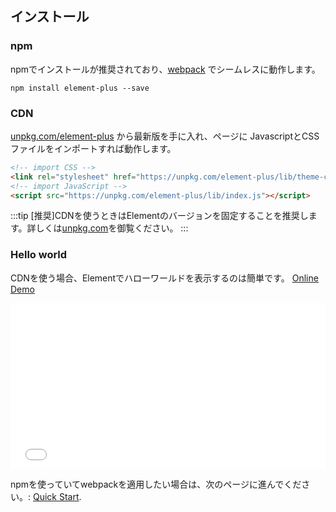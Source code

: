 ## インストール

### npm
npmでインストールが推奨されており、[webpack](https://webpack.js.org/) でシームレスに動作します。

```shell
npm install element-plus --save
```

### CDN

[unpkg.com/element-plus](https://unpkg.com/element-plus/) から最新版を手に入れ、ページに JavascriptとCSSファイルをインポートすれば動作します。

```html
<!-- import CSS -->
<link rel="stylesheet" href="https://unpkg.com/element-plus/lib/theme-chalk/index.css">
<!-- import JavaScript -->
<script src="https://unpkg.com/element-plus/lib/index.js"></script>
```

:::tip
[推奨]CDNを使うときはElementのバージョンを固定することを推奨します。詳しくは[unpkg.com](https://unpkg.com)を御覧ください。
:::

### Hello world
CDNを使う場合、Elementでハローワールドを表示するのは簡単です。 [Online Demo](https://codepen.io/ziyoung/pen/rRKYpd)

<iframe height="265" style="width: 100%;" scrolling="no" title="Element demo" src="//codepen.io/ziyoung/embed/rRKYpd/?height=265&theme-id=light&default-tab=html" frameborder="no" allowtransparency="true" allowfullscreen="true">
  See the Pen <a href='https://codepen.io/ziyoung/pen/rRKYpd/'>Element demo</a> by hetech
  (<a href='https://codepen.io/ziyoung'>@ziyoung</a>) on <a href='https://codepen.io'>CodePen</a>.
</iframe>

npmを使っていてwebpackを適用したい場合は、次のページに進んでください。: [Quick Start](/#/jp/component/quickstart).
